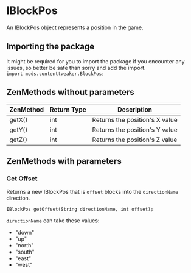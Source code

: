 # IBlockPos

An IBlockPos object represents a position in the game.

## Importing the package
It might be required for you to import the package if you encounter any issues, so better be safe than sorry and add the import.  
`import mods.contenttweaker.BlockPos;` 

## ZenMethods without parameters

| ZenMethod | Return Type | Description                    |
|-----------|-------------|--------------------------------|
| getX()    | int         | Returns the position's X value |
| getY()    | int         | Returns the position's Y value |
| getZ()    | int         | Returns the position's Z value |

## ZenMethods with parameters

### Get Offset
Returns a new IBlockPos that is `offset` blocks into the `directionName` direction.

`IBlockPos getOffset(String directionName, int offset);`

`directionName` can take these values:

- "down"
- "up"
- "north"
- "south"
- "east"
- "west"
